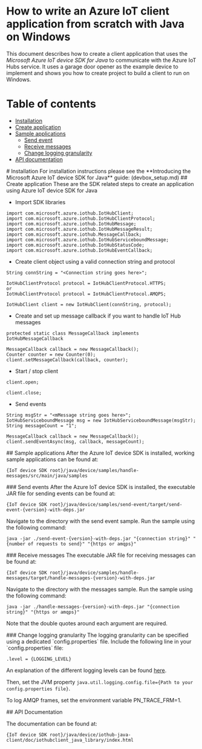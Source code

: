# How to write an Azure IoT client application from scratch with Java on Windows

This document describes how to create a client application that uses the *Microsoft Azure IoT device SDK for Java* to communicate with the Azure IoT Hubs service. It uses a garage door opener as the example device to implement and shows you how to create project to build a client to run on Windows.

# Table of contents
- [Installation](#installation)
- [Create application](#createapp)
- [Sample applications](#runningsamples)
	- [Send event](#send)
	- [Receive messages](#receive)
	- [Change logging granularity](#logging)
- [API documentation](#apidoc)

<a name="installation"/>
# Installation
For installation instructions please see the **Introducing the Microsoft Azure IoT device SDK for Java** guide: (devbox_setup.md)

<a name="createapp"/>
## Create application
These are the SDK related steps to create an application using Azure IoT device SDK for Java

- Import SDK libraries

```
import com.microsoft.azure.iothub.IotHubClient;
import com.microsoft.azure.iothub.IotHubClientProtocol;
import com.microsoft.azure.iothub.IotHubMessage;
import com.microsoft.azure.iothub.IotHubMessageResult;
import com.microsoft.azure.iothub.MessageCallback;
import com.microsoft.azure.iothub.IotHubServiceboundMessage;
import com.microsoft.azure.iothub.IotHubStatusCode;
import com.microsoft.azure.iothub.IotHubEventCallback;
```

- Create client object using a valid connection string and protocol

```
String connString = "<Connection string goes here>";

IotHubClientProtocol protocol = IotHubClientProtocol.HTTPS;
or
IotHubClientProtocol protocol = IotHubClientProtocol.AMQPS;

IotHubClient client = new IotHubClient(connString, protocol);
```

- Create and set up message callback if you want to handle IoT Hub messages

```
protected static class MessageCallback implements IotHubMessageCallback

MessageCallback callback = new MessageCallback();
Counter counter = new Counter(0);
client.setMessageCallback(callback, counter);
```

- Start / stop client

```
client.open;

client.close;
```

- Send events

```
String msgStr = "<mMessage string goes here>";
IotHubServiceboundMessage msg = new IotHubServiceboundMessage(msgStr);
String messageCount = "1";

MessageCallback callback = new MessageCallback();
client.sendEventAsync(msg, callback, messageCount);
```

<a name="runningsamples"/>
## Sample applications
After the Azure IoT device SDK is installed, working sample applications can be found at:

```
{IoT device SDK root}/java/device/samples/handle-messages/src/main/java/samples
```

<a name="send"/>
### Send events
After the Azure IoT device SDK is installed, the executable JAR file for sending events
can be found at:

```
{IoT device SDK root}/java/device/samples/send-event/target/send-event-{version}-with-deps.jar
```

Navigate to the directory with the send event  sample. Run the sample using the following command:

```
java -jar ./send-event-{version}-with-deps.jar "{connection string}" "{number of requests to send}" "{https or amqps}"
```


<a name="receive"/>
### Receive messages
The executable JAR file for receiving messages can be found at:

```
{IoT device SDK root}/java/device/samples/handle-messages/target/handle-messages-{version}-with-deps.jar
```

Navigate to the directory with the messages sample. Run the sample using the following command:

```
java -jar ./handle-messages-{version}-with-deps.jar "{connection string}" "{https or amqps}"
```

Note that the double quotes around each argument are required.

<a name="logging"/>
### Change logging granularity
The logging granularity can be specified using a dedicated `config.properties` file.
Include the following line in your `config.properties` file:

```
.level = {LOGGING_LEVEL}
```

An explanation of the different logging levels can be found
[here](http://docs.oracle.com/javase/7/docs/api/java/util/logging/Level.html).

Then, set the JVM property `java.util.logging.config.file={Path to your config.properties file}`.

To log AMQP frames, set the environment variable PN_TRACE_FRM=1.

<a name="apidoc"/>
## API Documentation

The documentation can be found at:

```
{IoT device SDK root}/java/device/iothub-java-client/doc/iothubclient_java_library/index.html
```
